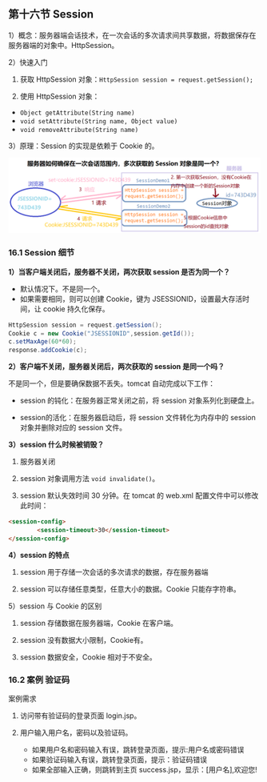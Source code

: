## 第十六节 Session


1）概念：服务器端会话技术，在一次会话的多次请求间共享数据，将数据保存在服务器端的对象中。HttpSession。

2）快速入门

1. 获取 HttpSession 对象：`HttpSession session = request.getSession();`

2. 使用 HttpSession 对象：
  * `Object getAttribute(String name)`
  * `void setAttribute(String name, Object value)`
  * `void removeAttribute(String name)`  
	
3）原理：Session 的实现是依赖于 Cookie 的。

<img src="./img6/80-Session-principle.png" width=700>

### 16.1 Session 细节

**1）当客户端关闭后，服务器不关闭，两次获取 session 是否为同一个？**
​
* 默认情况下。不是同一个。
​
* 如果需要相同，则可以创建 Cookie，键为 JSESSIONID，设置最大存活时间，让 cookie 持久化保存。

```java
HttpSession session = request.getSession();
Cookie c = new Cookie("JSESSIONID",session.getId());
c.setMaxAge(60*60);
response.addCookie(c);
```

**2）客户端不关闭，服务器关闭后，两次获取的 session 是同一个吗？**

不是同一个，但是要确保数据不丢失。tomcat 自动完成以下工作：

* session 的钝化：在服务器正常关闭之前，将 session 对象系列化到硬盘上。

* session的活化：在服务器启动后，将 session 文件转化为内存中的 session 对象并删除对应的 session 文件。

**3）session 什么时候被销毁？**

1. 服务器关闭

2. session 对象调用方法 `void invalidate()`。

3. session 默认失效时间 30 分钟。在 tomcat 的 web.xml 配置文件中可以修改此时间：

```html
<session-config>
        <session-timeout>30</session-timeout>
</session-config>
```

**4）session 的特点**

1. session 用于存储一次会话的多次请求的数据，存在服务器端

2. session 可以存储任意类型，任意大小的数据。Cookie 只能存字符串。


5）session 与 Cookie 的区别

1. session 存储数据在服务器端，Cookie 在客户端。

2. session 没有数据大小限制，Cookie有。

3. session 数据安全，Cookie 相对于不安全。


### 16.2 案例 验证码

案例需求

1. 访问带有验证码的登录页面 login.jsp。

2. 用户输入用户名，密码以及验证码。
	* 如果用户名和密码输入有误，跳转登录页面，提示:用户名或密码错误
	* 如果验证码输入有误，跳转登录页面，提示：验证码错误
	* 如果全部输入正确，则跳转到主页 success.jsp，显示：[用户名],欢迎您!





